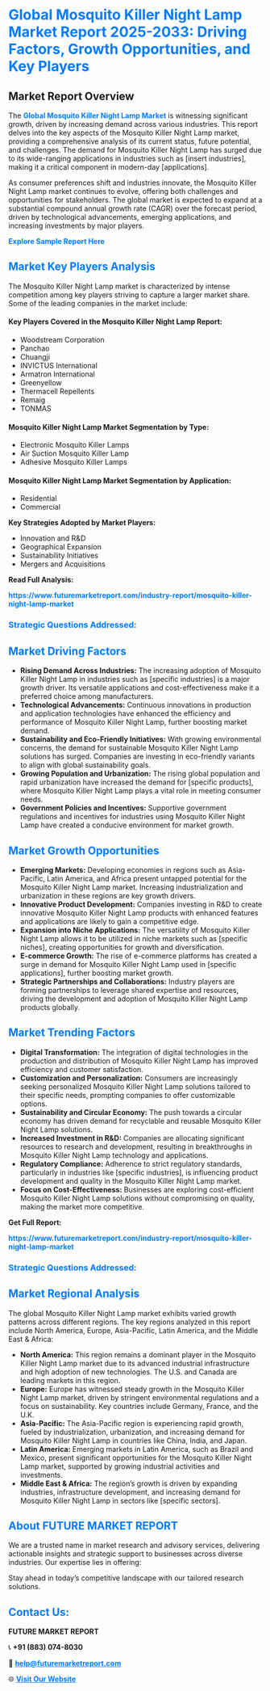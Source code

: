 <h1 style="color: #007BFF;">Global Mosquito Killer Night Lamp Market Report 2025-2033: Driving Factors, Growth Opportunities, and Key Players</h1>

<section id="overview">
<h2>Market Report Overview</h2>
<p>The <a href="https://www.futuremarketreport.com/industry-report/mosquito-killer-night-lamp-market" style="color: #007BFF; text-decoration: none;"><strong>Global Mosquito Killer Night Lamp Market</strong></a> is witnessing significant growth, driven by increasing demand across various industries. This report delves into the key aspects of the Mosquito Killer Night Lamp market, providing a comprehensive analysis of its current status, future potential, and challenges. The demand for Mosquito Killer Night Lamp has surged due to its wide-ranging applications in industries such as [insert industries], making it a critical component in modern-day [applications].</p>
<p>As consumer preferences shift and industries innovate, the Mosquito Killer Night Lamp market continues to evolve, offering both challenges and opportunities for stakeholders. The global market is expected to expand at a substantial compound annual growth rate (CAGR) over the forecast period, driven by technological advancements, emerging applications, and increasing investments by major players.</p>
</section>

<section id="overview">
<p><a href="https://www.futuremarketreport.com/request-sample/reportId=106039" style="color: #007BFF; text-decoration: none;"><strong>Explore Sample Report Here</strong></a></p>
</section>

<section id="key-players">
<h2 style="color: #007BFF;">Market Key Players Analysis</h2>
<p>The Mosquito Killer Night Lamp market is characterized by intense competition among key players striving to capture a larger market share. Some of the leading companies in the market include:</p>
<h4>Key Players Covered in the Mosquito Killer Night Lamp Report:</h4>
<ul><li>Woodstream Corporation</li><li>Panchao</li><li>Chuangji</li><li>INVICTUS International</li><li>Armatron International</li><li>Greenyellow</li><li>Thermacell Repellents</li><li>Remaig</li><li>TONMAS</li></ul>
<h4>Mosquito Killer Night Lamp Market Segmentation by Type:</h4>
<ul><li>Electronic Mosquito Killer Lamps</li><li>Air Suction Mosquito Killer Lamp</li><li>Adhesive Mosquito Killer Lamps</li></ul>

<h4>Mosquito Killer Night Lamp Market Segmentation by Application:</h4>
<ul><li>Residential</li><li>Commercial</li></ul>
<p><strong>Key Strategies Adopted by Market Players:</strong></p>
<ul>
<li>Innovation and R&D</li>
<li>Geographical Expansion</li>
<li>Sustainability Initiatives</li>
<li>Mergers and Acquisitions</li>
</ul>
</section>

<section>
<p><strong>Read Full Analysis: </strong></p><a href="https://www.futuremarketreport.com/industry-report/mosquito-killer-night-lamp-market" style="color: #007BFF; text-decoration: none;"><strong>https://www.futuremarketreport.com/industry-report/mosquito-killer-night-lamp-market</strong></a>
<h3 style="color: #007BFF;">Strategic Questions Addressed:</h3>
</section>

<section id="driving-factors">
<h2 style="color: #007BFF;">Market Driving Factors</h2>
<ul>
<li><strong>Rising Demand Across Industries:</strong> The increasing adoption of Mosquito Killer Night Lamp in industries such as [specific industries] is a major growth driver. Its versatile applications and cost-effectiveness make it a preferred choice among manufacturers.</li>
<li><strong>Technological Advancements:</strong> Continuous innovations in production and application technologies have enhanced the efficiency and performance of Mosquito Killer Night Lamp, further boosting market demand.</li>
<li><strong>Sustainability and Eco-Friendly Initiatives:</strong> With growing environmental concerns, the demand for sustainable Mosquito Killer Night Lamp solutions has surged. Companies are investing in eco-friendly variants to align with global sustainability goals.</li>
<li><strong>Growing Population and Urbanization:</strong> The rising global population and rapid urbanization have increased the demand for [specific products], where Mosquito Killer Night Lamp plays a vital role in meeting consumer needs.</li>
<li><strong>Government Policies and Incentives:</strong> Supportive government regulations and incentives for industries using Mosquito Killer Night Lamp have created a conducive environment for market growth.</li>
</ul>
</section>

<section id="growth-opportunities">
<h2 style="color: #007BFF;">Market Growth Opportunities</h2>
<ul>
<li><strong>Emerging Markets:</strong> Developing economies in regions such as Asia-Pacific, Latin America, and Africa present untapped potential for the Mosquito Killer Night Lamp market. Increasing industrialization and urbanization in these regions are key growth drivers.</li>
<li><strong>Innovative Product Development:</strong> Companies investing in R&D to create innovative Mosquito Killer Night Lamp products with enhanced features and applications are likely to gain a competitive edge.</li>
<li><strong>Expansion into Niche Applications:</strong> The versatility of Mosquito Killer Night Lamp allows it to be utilized in niche markets such as [specific niches], creating opportunities for growth and diversification.</li>
<li><strong>E-commerce Growth:</strong> The rise of e-commerce platforms has created a surge in demand for Mosquito Killer Night Lamp used in [specific applications], further boosting market growth.</li>
<li><strong>Strategic Partnerships and Collaborations:</strong> Industry players are forming partnerships to leverage shared expertise and resources, driving the development and adoption of Mosquito Killer Night Lamp products globally.</li>
</ul>
</section>

<section id="trending-factors">
<h2 style="color: #007BFF;">Market Trending Factors</h2>
<ul>
<li><strong>Digital Transformation:</strong> The integration of digital technologies in the production and distribution of Mosquito Killer Night Lamp has improved efficiency and customer satisfaction.</li>
<li><strong>Customization and Personalization:</strong> Consumers are increasingly seeking personalized Mosquito Killer Night Lamp solutions tailored to their specific needs, prompting companies to offer customizable options.</li>
<li><strong>Sustainability and Circular Economy:</strong> The push towards a circular economy has driven demand for recyclable and reusable Mosquito Killer Night Lamp solutions.</li>
<li><strong>Increased Investment in R&D:</strong> Companies are allocating significant resources to research and development, resulting in breakthroughs in Mosquito Killer Night Lamp technology and applications.</li>
<li><strong>Regulatory Compliance:</strong> Adherence to strict regulatory standards, particularly in industries like [specific industries], is influencing product development and quality in the Mosquito Killer Night Lamp market.</li>
<li><strong>Focus on Cost-Effectiveness:</strong> Businesses are exploring cost-efficient Mosquito Killer Night Lamp solutions without compromising on quality, making the market more competitive.</li>
</ul>
</section>

<section>
<p><strong>Get Full Report: </strong></p><a href="https://www.futuremarketreport.com/industry-report/mosquito-killer-night-lamp-market" style="color: #007BFF; text-decoration: none;"><strong>https://www.futuremarketreport.com/industry-report/mosquito-killer-night-lamp-market</strong></a>
<h3 style="color: #007BFF;">Strategic Questions Addressed:</h3>
</section>


<section id="regional-analysis">
<h2 style="color: #007BFF;">Market Regional Analysis</h2>
<p>The global Mosquito Killer Night Lamp market exhibits varied growth patterns across different regions. The key regions analyzed in this report include North America, Europe, Asia-Pacific, Latin America, and the Middle East & Africa:</p>
<ul>
<li><strong>North America:</strong> This region remains a dominant player in the Mosquito Killer Night Lamp market due to its advanced industrial infrastructure and high adoption of new technologies. The U.S. and Canada are leading markets in this region.</li>
<li><strong>Europe:</strong> Europe has witnessed steady growth in the Mosquito Killer Night Lamp market, driven by stringent environmental regulations and a focus on sustainability. Key countries include Germany, France, and the U.K.</li>
<li><strong>Asia-Pacific:</strong> The Asia-Pacific region is experiencing rapid growth, fueled by industrialization, urbanization, and increasing demand for Mosquito Killer Night Lamp in countries like China, India, and Japan.</li>
<li><strong>Latin America:</strong> Emerging markets in Latin America, such as Brazil and Mexico, present significant opportunities for the Mosquito Killer Night Lamp market, supported by growing industrial activities and investments.</li>
<li><strong>Middle East & Africa:</strong> The region’s growth is driven by expanding industries, infrastructure development, and increasing demand for Mosquito Killer Night Lamp in sectors like [specific sectors].</li>
</ul>
</section>

<footer>
<h2 style="color: #007BFF;">About FUTURE MARKET REPORT</h2>
<p>We are a trusted name in market research and advisory services, delivering actionable insights and strategic support to businesses across diverse industries. Our expertise lies in offering:</p>

<p>Stay ahead in today’s competitive landscape with our tailored research solutions.</p>

<h2 style="color: #007BFF;">Contact Us:</h2>
<p><strong>FUTURE MARKET REPORT</strong></p>
<p>📞 <strong>+91 (883) 074-8030</strong></p>
<p>📧 <strong><a href="mailto:help@futuremarketreport.com" style="color: #007BFF;">help@futuremarketreport.com</a></strong></p>
<p>🌐 <strong><a href="https://www.futuremarketreport.com/" style="color: #007BFF;">Visit Our Website</a></strong></p>
</footer>